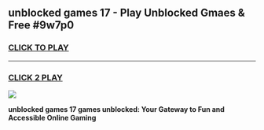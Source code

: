 
## unblocked games 17 - Play Unblocked Gmaes & Free #9w7p0
<h3>
<a href="https://premium.freeplayer.one?title=unblocked_games_17&ref=01M">CLICK TO PLAY</a></h3>
<hr>

<h3>
<a href="https://premium.freeplayer.one?title=unblocked_games_17&ref=01M">CLICK 2 PLAY</a>
  
</h3>

<a href="https://premium.freeplayer.one?title=unblocked_games_17&ref=01M"><img src="https://clearcache.store/games.png"></a>


**unblocked games 17 games unblocked: Your Gateway to Fun and Accessible Online Gaming**
